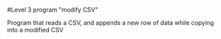 #Level 3 program "modify CSV" 

Program that reads a CSV, and appends a new row of data while copying into a modified CSV